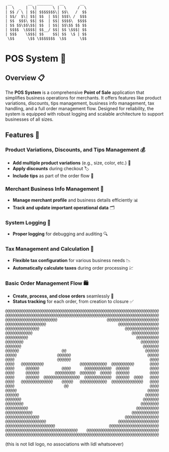   
```
 __       __  _______   __       __ 
|  \  _  |  \|       \ |  \     /  \
| $$ / \ | $$| $$$$$$$\| $$\   /  $$
| $$/  $\| $$| $$  | $$| $$$\ /  $$$
| $$  $$$\ $$| $$  | $$| $$$$\  $$$$
| $$ $$\$$\$$| $$  | $$| $$\$$ $$ $$
| $$$$  \$$$$| $$__/ $$| $$ \$$$| $$
| $$$    \$$$| $$    $$| $$  \$ | $$
 \$$      \$$ \$$$$$$$  \$$      \$$
```

# **POS System** 🛒

## **Overview** 📋

The **POS System** is a comprehensive **Point of Sale** application that simplifies business operations for merchants. It offers features like product variations, discounts, tips management, business info management, tax handling, and a full order management flow. Designed for reliability, the system is equipped with robust logging and scalable architecture to support businesses of all sizes.

## **Features** 🌟

### **Product Variations, Discounts, and Tips Management** 💰
- **Add multiple product variations** (e.g., size, color, etc.) 🎨
- **Apply discounts** during checkout 🏷️
- **Include tips** as part of the order flow 💸

### **Merchant Business Info Management** 🏢
- **Manage merchant profile** and business details efficiently 📊
- **Track and update important operational data** 🗂️

### **System Logging** 📝
- **Proper logging** for debugging and auditing 🔍

### **Tax Management and Calculation** 💼
- **Flexible tax configuration** for various business needs 📉
- **Automatically calculate taxes** during order processing 💹

### **Basic Order Management Flow** 🛍️
- **Create, process, and close orders** seamlessly 🚀
- **Status tracking** for each order, from creation to closure ✅



```
@@@@@@@@@@@@@@@@@@@@@@@@@@@@@@@@@@@@@@@@@@@@@@@@@@@@@@@@@@@@@@@@@@@@
@@@@@@@@@@@@@@@@@@@@@@@@@@@@@@@@@@@@@@@@@@@@@@@@@@@@@@@@@@@@@@@@@@@@
@@@@@@@@@@@@@@@@@@@@@@@                      @@@@@@@@@@@@@@@@@@@@@@@
@@@@@@@@@@@@@@@@@@                                @@@@@@@@@@@@@@@@@@
@@@@@@@@@@@@@@@                                      @@@@@@@@@@@@@@@
@@@@@@@@@@@@                                            @@@@@@@@@@@@
@@@@@@@@@@                                                @@@@@@@@@@
@@@@@@@@                                                    @@@@@@@@
@@@@@@@                                                      @@@@@@@
@@@@@@                   @@                                   @@@@@@
@@@@@                  @@@@@@                                  @@@@@
@@@@                   @@@@@@                                   @@@@
@@@@   @@@@@@@@@@                @@@@@@@@@@@@  @@@@@@@@@@       @@@@
@@@@     @@@@@@          @@@@      @@@@@@@@@@@@  @@@@@@         @@@@
@@@@     @@@@@@       @@@@@@@@@  @@@@@@@  @@@@@  @@@@@@         @@@@
@@@@     @@@@@@  @@@@@@@@@@@@@@@@  @@@@@@@@@@@@  @@@@@@  @@@@   @@@@
@@@@   @@@@@@@@@@@@@@    @@@@@   @@@@@@@@@@@@  @@@@@@@@@@@@@@   @@@@
@@@@                      @@                                    @@@@
@@@@@                                                          @@@@@
@@@@@@                                                        @@@@@@
@@@@@@@                                                      @@@@@@@
@@@@@@@@                                                    @@@@@@@@
@@@@@@@@@@                                                @@@@@@@@@@
@@@@@@@@@@@@                                            @@@@@@@@@@@@
@@@@@@@@@@@@@@@                                      @@@@@@@@@@@@@@@
@@@@@@@@@@@@@@@@@@                                @@@@@@@@@@@@@@@@@@
@@@@@@@@@@@@@@@@@@@@@@                        @@@@@@@@@@@@@@@@@@@@@@
@@@@@@@@@@@@@@@@@@@@@@@@@@@@@@@@    @@@@@@@@@@@@@@@@@@@@@@@@@@@@@@@@
@@@@@@@@@@@@@@@@@@@@@@@@@@@@@@@@@@@@@@@@@@@@@@@@@@@@@@@@@@@@@@@@@@@@
```
(this is not lidl logo, no associations with lidl whatsoever)